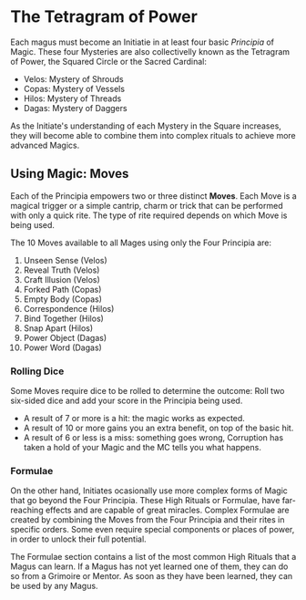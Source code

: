 # The Tetragram of Power

Each magus must become an Initiatie in at least four basic _Principia_ of Magic. 
These four Mysteries are also collectivelly known as the Tetragram of Power, the Squared Circle or the Sacred Cardinal:

- Velos: Mystery of Shrouds
- Copas: Mystery of Vessels
- Hilos: Mystery of Threads 
- Dagas: Mystery of Daggers

As the Initiate's understanding of each Mystery in the Square increases, they will become able to combine them into complex rituals to achieve more advanced Magics.


## Using Magic: Moves

Each of the Principia empowers two or three distinct __Moves__. 
Each Move is a magical trigger or a simple cantrip, charm or trick that can be performed with only a quick rite. 
The type of rite required depends on which Move is being used. 

The 10 Moves available to all Mages using only the Four Principia are:

1. Unseen Sense (Velos)
1. Reveal Truth (Velos)
1. Craft Illusion (Velos)
1. Forked Path (Copas)
1. Empty Body (Copas)
1. Correspondence (Hilos)
1. Bind Together (Hilos)
1. Snap Apart (Hilos)
1. Power Object (Dagas)
1. Power Word (Dagas)


### Rolling Dice

Some Moves require dice to be rolled to determine the outcome: Roll two six-sided dice and add your score in the Principia being used.

* A result of 7 or more is a hit: the magic works as expected. 
* A result of 10 or more gains you an extra benefit, on top of the basic hit.
* A result of 6 or less is a miss: something goes wrong, Corruption has taken a hold of your Magic and the MC tells you what happens.


### Formulae

On the other hand, Initiates ocasionally use more complex forms of Magic that go beyond the Four Principia. 
These High Rituals or Formulae, have far-reaching effects and are capable of great miracles. 
Complex Formulae are created by combining the Moves from the Four Principia and their rites in specific orders. 
Some even require special components or places of power, in order to unlock their full potential. 

The Formulae section contains a list of the most common High Rituals that a Magus can learn. 
If a Magus has not yet learned one of them, they can do so from a Grimoire or Mentor. 
As soon as they have been learned, they can be used by any Magus. 
